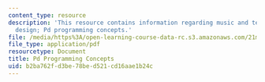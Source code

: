 ```yaml
---
content_type: resource
description: 'This resource contains information regarding music and technology: Sound
  design; Pd programming concepts.'
file: /media/https%3A/open-learning-course-data-rc.s3.amazonaws.com/21m-380-music-and-technology-sound-design-spring-2016/b2ba762fd3be78bed521cd16aae1b24c_MIT21M_380S16_Lec06.pdf
file_type: application/pdf
resourcetype: Document
title: Pd Programming Concepts
uid: b2ba762f-d3be-78be-d521-cd16aae1b24c
---
```

